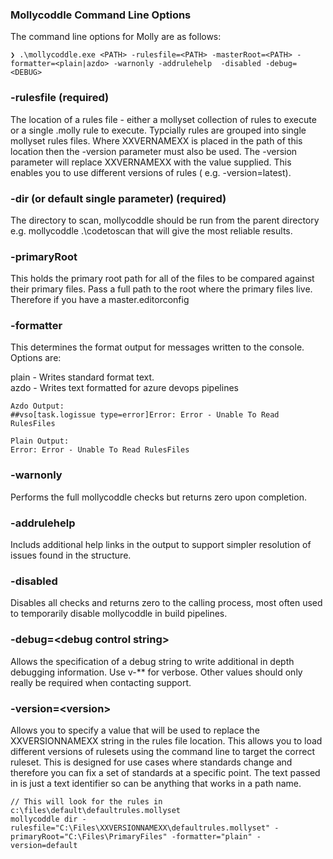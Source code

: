 ### Mollycoddle Command Line Options


The command line options for Molly are as follows:

```text
❯ .\mollycoddle.exe <PATH> -rulesfile=<PATH> -masterRoot=<PATH> -formatter=<plain|azdo> -warnonly -addrulehelp  -disabled -debug=<DEBUG> 
```
### -rulesfile (required)

The location of a rules file - either a mollyset collection of rules to execute or a single .molly rule to execute.  Typcially rules are grouped into single mollyset rules files.   Where XXVERNAMEXX is placed in the path of this location then the -version parameter must also be used.  The -version parameter will replace XXVERNAMEXX with the value supplied.  This enables you to use different versions of rules ( e.g. -version=latest).  

### -dir  (or default single parameter) (required)

The directory to scan, mollycoddle should be run from the parent directory e.g. mollycoddle .\codetoscan  that will give the most reliable results.

### -primaryRoot

This holds the primary root path for all of the files to be compared against their primary files.  Pass a full path to the root where the primary files live.  Therefore if you have a master.editorconfig 

### -formatter

This determines the format output for messages written to the console.  Options are:

plain - Writes standard format text.    
azdo - Writes text formatted for azure devops pipelines

```text
Azdo Output:
##vso[task.logissue type=error]Error: Error - Unable To Read RulesFiles

Plain Output:
Error: Error - Unable To Read RulesFiles
````

### -warnonly

Performs the full mollycoddle checks but returns zero upon completion. 

### -addrulehelp

Includs additional help links in the output to support simpler resolution of issues found in the structure.

### -disabled

Disables all checks and returns zero to the calling process, most often used to temporarily disable mollycoddle in build pipelines.

### -debug=\<debug control string>

Allows the specification of a debug string to write additional in depth debugging information.  Use v-** for verbose. Other values should only really be required when contacting support.

### -version=\<version>

Allows you to specify a value that will be used to replace the XXVERSIONNAMEXX string in the rules file location.  This allows you to load different versions of rulesets using the command line to target the correct ruleset.  This is designed for use cases where standards change and therefore you can fix a set of standards at a specific point.  The text passed in is just a text identifier so can be anything that works in a path name.

```batch
// This will look for the rules in c:\files\default\defaultrules.mollyset
mollycoddle dir -rulesfile="C:\Files\XXVERSIONNAMEXX\defaultrules.mollyset" -primaryRoot="C:\Files\PrimaryFiles" -formatter="plain" -version=default
```

